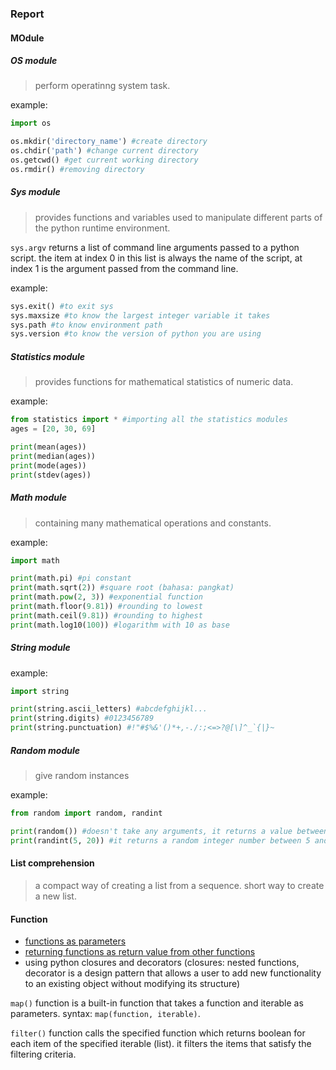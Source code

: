 ### Report

#### MOdule

##### OS module
> perform operatinng system task.

example:

```python
import os

os.mkdir('directory_name') #create directory
os.chdir('path') #change current directory
os.getcwd() #get current working directory
os.rmdir() #removing directory
```

##### Sys module
> provides functions and variables used to manipulate different parts of the python runtime environment.

`sys.argv` returns a list of command line arguments passed to a python script. the item at index 0 in this list is always the name of the script, at index 1 is the argument passed from the command line.

example:
```python
sys.exit() #to exit sys
sys.maxsize #to know the largest integer variable it takes
sys.path #to know environment path
sys.version #to know the version of python you are using
```

##### Statistics module
> provides functions for mathematical statistics of numeric data.

example:
```python
from statistics import * #importing all the statistics modules
ages = [20, 30, 69]

print(mean(ages))
print(median(ages))
print(mode(ages))
print(stdev(ages))
```

##### Math module
> containing many mathematical operations and constants.

example:

```python
import math

print(math.pi) #pi constant
print(math.sqrt(2)) #square root (bahasa: pangkat)
print(math.pow(2, 3)) #exponential function
print(math.floor(9.81)) #rounding to lowest
print(math.ceil(9.81)) #rounding to highest
print(math.log10(100)) #logarithm with 10 as base
```

##### String module

example:

```python
import string

print(string.ascii_letters) #abcdefghijkl...
print(string.digits) #0123456789
print(string.punctuation) #!"#$%&'()*+,-./:;<=>?@[\]^_`{|}~
```

##### Random module
> give random instances

example:

```python
from random import random, randint

print(random()) #doesn't take any arguments, it returns a value between 0 and 0.9999
print(randint(5, 20)) #it returns a random integer number between 5 and 20
```

#### List comprehension
> a compact way of creating a list from a sequence. short way to create a new list.

#### Function
- [functions as parameters](https://github.com/Asabeneh/30-Days-Of-Python/blob/master/14_Day_Higher_order_functions/14_higher_order_functions.md#function-as-a-parameter)
- [returning functions as return value from other functions](https://github.com/Asabeneh/30-Days-Of-Python/blob/master/14_Day_Higher_order_functions/14_higher_order_functions.md#function-as-a-return-value)
- using python closures and decorators (closures: nested functions, decorator is a design pattern that allows a user to add new functionality to an existing object without modifying its structure)

`map()` function is a built-in function that takes a function and iterable as parameters. syntax: `map(function, iterable)`.

`filter()` function calls the specified function which returns boolean for each item of the specified iterable (list). it filters the items that satisfy the filtering criteria.

